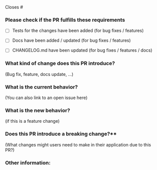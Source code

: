 Closes #

### Please check if the PR fulfills these requirements

- [ ] Tests for the changes have been added (for bug fixes / features)
- [ ] Docs have been added / updated (for bug fixes / features)
- [ ] CHANGELOG.md have been updated (for bug fixes / features / docs)


### What kind of change does this PR introduce?

(Bug fix, feature, docs update, ...)

### What is the current behavior?

(You can also link to an open issue here)

### What is the new behavior?

(if this is a feature change)


### Does this PR introduce a breaking change?** 

(What changes might users need to make in their application due to this PR?)

### Other information:
